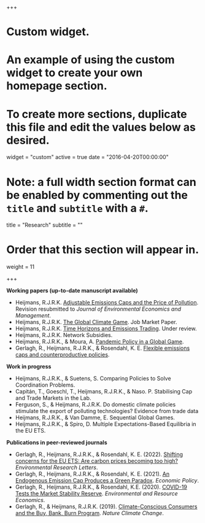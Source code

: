 +++
# Custom widget.
# An example of using the custom widget to create your own homepage section.
# To create more sections, duplicate this file and edit the values below as desired.
widget = "custom"
active = true
date = "2016-04-20T00:00:00"

# Note: a full width section format can be enabled by commenting out the `title` and `subtitle` with a `#`.
title = "Research"
subtitle = ""

# Order that this section will appear in.
weight = 11

+++

**Working papers (up-to-date manuscript available)**

- Heijmans, R.J.R.K. [Adjustable Emissions Caps and the Price of Pollution](https://www.roweno.nl/files/interestrate.pdf). Revision resubmitted to _Journal of Environmental Economics and Management_.
- Heijmans, R.J.R.K. [The Global Climate Game](https://www.roweno.nl/files/TheGlobalClimateGame.pdf). Job Market Paper.
- Heijmans, R.J.R.K. [Time Horizons and Emissions Trading](https://www.roweno.nl/files/timehorizonsemissionstrading.pdf). Under review.
- Heijmans, R.J.R.K. Network Subsidies.
- Heijmans, R.J.R.K., & Moura, A. [Pandemic Policy in a Global Game](https://www.roweno.nl/files/EfficientEpidemics.pdf).
- Gerlagh, R., Heijmans, R.J.R.K., & Rosendahl, K. E. [Flexible emissions caps and counterproductive policies](https://www.roweno.nl/files/Flexible.pdf).

**Work in progress**

- Heijmans, R.J.R.K., & Suetens, S. Comparing Policies to Solve Coordination Problems.
- Capitán, T., Goeschl, T., Heijmans, R.J.R.K., & Naso. P.  Stabilising Cap and Trade Markets in the Lab.
- Ferguson, S., & Heijmans, R.J.R.K. Do domestic climate policies stimulate the export of polluting technologies? Evidence from trade data
- Heijmans, R.J.R.K., & Van Damme, E. Sequential Global Games.
- Heijmans, R.J.R.K., & Spiro, D. Multiple Expectations-Based Equilibria in the EU ETS.

**Publications in peer-reviewed journals**

- Gerlagh, R., Heijmans, R.J.R.K., & Rosendahl, K. E. (2022). [Shifting concerns for the EU ETS: Are carbon prices becoming too high?](https://iopscience.iop.org/article/10.1088/1748-9326/ac63d6) _Environmental Research Letters_.
- Gerlagh, R., Heijmans, R.J.R.K., & Rosendahl, K. E. (2021). [An Endogenous Emission Cap Produces a Green Paradox](https://academic.oup.com/economicpolicy/article/36/107/485/6178790). _Economic Policy_.
- Gerlagh, R., Heijmans, R.J.R.K., & Rosendahl, K.E. (2020). [COVID-19 Tests the Market Stability Reserve](https://link.springer.com/article/10.1007/s10640-020-00441-0). _Environmental and Resource Economics_.
- Gerlagh, R., & Heijmans, R.J.R.K. (2019). [Climate-Conscious Consumers and the Buy, Bank, Burn Program](https://www.nature.com/articles/s41558-019-0482-0). _Nature Climate Change_.


